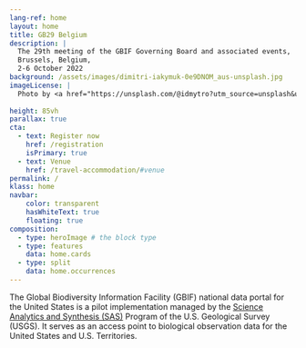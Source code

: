 ```yaml
---
lang-ref: home
layout: home
title: GB29 Belgium
description: |
  The 29th meeting of the GBIF Governing Board and associated events,  
  Brussels, Belgium,  
  2-6 October 2022
background: /assets/images/dimitri-iakymuk-0e9DNOM_aus-unsplash.jpg
imageLicense: |
  Photo by <a href="https://unsplash.com/@idmytro?utm_source=unsplash&utm_medium=referral&utm_content=creditCopyText">Dimitri Iakymuk</a> on <a href="https://unsplash.com/s/photos/brussels?utm_source=unsplash&utm_medium=referral&utm_content=creditCopyText">Unsplash</a>
  
height: 85vh
parallax: true
cta:
  - text: Register now
    href: /registration
    isPrimary: true
  - text: Venue
    href: /travel-accommodation/#venue
permalink: /
klass: home
navbar:
    color: transparent
    hasWhiteText: true
    floating: true
composition:
  - type: heroImage # the block type
  - type: features
    data: home.cards
  - type: split
    data: home.occurrences
---
```


The Global Biodiversity Information Facility (GBIF) national data portal for the United States is a pilot implementation managed by the [Science Analytics and Synthesis (SAS)](https://www.usgs.gov/core-science-systems/science-analytics-and-synthesis) Program of the U.S. Geological Survey (USGS). It serves as an access point to biological observation data for the United States and U.S. Territories.  
 


